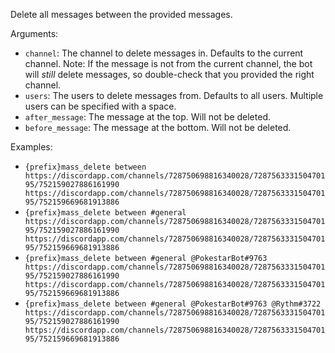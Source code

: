 Delete all messages between the provided messages.

Arguments:
* `channel`: The channel to delete messages in. Defaults to the current channel. Note: If the message is not from the current channel, the bot will *still* delete messages, so double-check that you provided the right channel.
* `users`: The users to delete messages from. Defaults to all users. Multiple users can be specified with a space.
* `after_message`: The message at the top. Will not be deleted.
* `before_message`: The message at the bottom. Will not be deleted.

Examples:
* `{prefix}mass_delete between https://discordapp.com/channels/728750698816340028/728756333150470195/752159027886161990 https://discordapp.com/channels/728750698816340028/728756333150470195/752159669681913886`
* `{prefix}mass_delete between #general https://discordapp.com/channels/728750698816340028/728756333150470195/752159027886161990 https://discordapp.com/channels/728750698816340028/728756333150470195/752159669681913886`
* `{prefix}mass_delete between #general @PokestarBot#9763 https://discordapp.com/channels/728750698816340028/728756333150470195/752159027886161990 https://discordapp.com/channels/728750698816340028/728756333150470195/752159669681913886`
* `{prefix}mass_delete between #general @PokestarBot#9763 @Rythm#3722 https://discordapp.com/channels/728750698816340028/728756333150470195/752159027886161990 https://discordapp.com/channels/728750698816340028/728756333150470195/752159669681913886`
